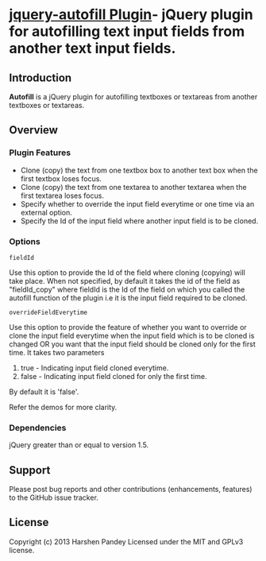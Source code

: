 [jquery-autofill Plugin](http://plugins.jquery.com/autofill/)- jQuery plugin for autofilling text input fields from another text input fields.
===============================

## <a id="Introduction"></a>Introduction

**Autofill** is a jQuery plugin for autofilling textboxes or textareas from another textboxes or textareas.

## <a id="Overview"></a>Overview

### Plugin Features

+ Clone (copy) the text from one textbox box to another text box when the first textbox loses focus.
+ Clone (copy) the text from one textarea to another textarea when the first textarea loses focus.
+ Specify whether to override the input field everytime or one time via an external option.
+ Specify the Id of the input field where another input field is to be cloned.

### Options

```
fieldId
```

  Use this option to provide the Id of the field where cloning (copying) will take place. When not specified, by default it takes 
the id of the field as "fieldId_copy" where fieldId is the Id of the field on which you called the autofill function of the 
plugin i.e it is the input field required to be cloned.

```
overrideFieldEverytime
```
  Use this option to provide the feature of whether you want to override or clone the input field everytime when the input field
which is to be cloned is changed OR you want that the input field should be cloned only for the first time. 
  It takes two parameters 
  
  1) true - Indicating input field cloned everytime.
  2) false - Indicating input field cloned for only the first time.
  
  By default it is 'false'.

Refer the demos for more clarity.

### Dependencies

jQuery greater than or equal to version 1.5.

## <a id="Support"></a>Support

Please post bug reports and other contributions (enhancements, features) to the GitHub issue tracker.

## <a id="License"></a>License

Copyright (c) 2013 Harshen Pandey
Licensed under the MIT and GPLv3 license.
